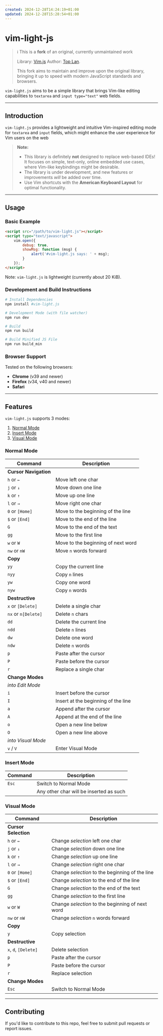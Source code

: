 ```yaml
---
created: 2024-12-28T14:24:19+01:00
updated: 2024-12-28T15:28:54+01:00
---
```

# vim-light-js

> ℹ️ This is a **fork** of an original, currently unmaintained work
>
> Library:  [Vim.js](https://github.com/toplan/Vim.js)
> Author: [Top Lan](https://github.com/toplan).
>
> This fork aims to maintain and improve upon the original library, bringing it
> up to speed with modern JavaScript standards and browsers.

`vim-light.js` aims to be a simple library that brings Vim-like editing
capabilities to `textarea` and `input type="text"` web fields.

---

## Introduction

`vim-light.js` provides a lightweight and intuitive Vim-inspired editing mode
for `textarea` and `input` fields, which might enhance the user experience
for Vim users on the web

> **Note:**
>
> - This library is definitely **not** designed to replace web-based IDEs!
>   It focuses on simple, text-only, online embedded use cases, where Vim-like
>   keybindings might be desirable.
> - The library is under development, and new features or improvements _will_
>   be added over time.
> - Use Vim shortcuts with the **American Keyboard Layout** for optimal
>   functionality.

---

## Usage

### Basic Example

```html
<script src="/path/to/vim-light.js"></script>
<script type="text/javascript">
    vim.open({
        debug: true,
        showMsg: function (msg) {
            alert('#vim-light.js says: ' + msg);
        }
    });
</script>
```

Note: `vim-light.js` is lightweight (currently about 20 KiB).

### Development and Build Instructions

```bash
# Install Dependencies
npm install #vim-light.js

# Development Mode (with file watcher)
npm run dev

# Build
npm run build

# Build Minified JS File
npm run build_min
```

### Browser Support

Tested on the following browsers:  

- **Chrome** (v39 and newer)  
- **Firefox** (v34, v40 and newer)  
- **Safari**  

---

## Features

`vim-light.js` supports 3 modes:

1. [Normal Mode](#normal-mode)
2. [Insert Mode](#insert-mode)
3. [Visual Mode](#visual-mode)

### <a name="normal-mode"/>Normal Mode

| Command               | Description                         |
| --------------------- | ----------------------------------- |
| **Cursor Navigation** |                                     |
| `h` or `←`            | Move left one char                  |
| `j` or `↓`            | Move down one line                  |
| `k` or `↑`            | Move up one line                    |
| `l` or `→`            | Move right one char                 |
| `0` or `[Home]`       | Move to the beginning of the line   |
| `$` or `[End]`        | Move to the end of the line         |
| `G`                   | Move to the end of the text         |
| `gg`                  | Move to the first line              |
| `w` or `W`            | Move to the beginning of next word  |
| `nw` or `nW`          | Move `n` words forward              |
| **Copy**              |                                     |
| `yy`                  | Copy the current line               |
| `nyy`                 | Copy `n` lines                      |
| `yw`                  | Copy one word                       |
| `nyw`                 | Copy `n` words                      |
| **Destructive**       |                                     |
| `x` or `[Delete]`     | Delete a single char                |
| `nx` or `n[Delete]`   | Delete `n` chars                    |
| `dd`                  | Delete the current line             |
| `ndd`                 | Delete `n` lines                    |
| `dw`                  | Delete one word                     |
| `ndw`                 | Delete `n` words                    |
| `p`                   | Paste after the cursor              |
| `P`                   | Paste before the cursor             |
| `r`                   | Replace a single char               |
| **Change Modes**      |                                     |
| _into Edit Mode_      |                                     |
| `i`                   | Insert before the cursor            |
| `I`                   | Insert at the beginning of the line |
| `a`                   | Append after the cursor             |
| `A`                   | Append at the end of the line       |
| `o`                   | Open a new line below               |
| `O`                   | Open a new line above               |
| _into Visual Mode_    |                                     |
| `v` / `V`             | Enter Visual Mode                   |

### <a name="insert-mode"/>Insert Mode

| Command | Description                             |
| ------- | --------------------------------------- |
| `Esc`   | Switch to Normal Mode                   |
| &nbsp;  | Any other char will be inserted as such |

### <a name="visual-mode"/>Visual Mode

| Command              | Description                                      |
| -------------------- | ------------------------------------------------ |
| **Cursor Selection** |                                                  |
| `h` or `←`           | Change _selection_ left one char                 |
| `j` or `↓`           | Change _selection_ down one line                 |
| `k` or `↑`           | Change _selection_ up one line                   |
| `l` or `→`           | Change _selection_ right one char                |
| `0` or `[Home]`      | Change _selection_ to the beginning of the line  |
| `$` or `[End]`       | Change _selection_ to the end of the line        |
| `G`                  | Change _selection_ to the end of the text        |
| `gg`                 | Change _selection_ to the first line             |
| `w` or `W`           | Change _selection_ to the beginning of next word |
| `nw` or `nW`         | Change _selection_ `n` words forward             |
| **Copy**             |                                                  |
| `y`                  | Copy selection                                   |
| **Destructive**      |                                                  |
| `x`, `d`, `[Delete]` | Delete selection                                 |
| `p`                  | Paste after the cursor                           |
| `P`                  | Paste before the cursor                          |
| `r`                  | Replace selection                                |
| **Change Modes**     |                                                  |
| `Esc`                | Switch to Normal Mode                            |

---

## Contributing

If you'd like to contribute to this repo, feel free to submit pull requests or
report issues.
